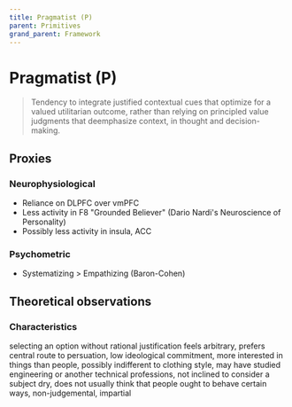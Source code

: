 ```yaml
---
title: Pragmatist (P)
parent: Primitives
grand_parent: Framework
---
```


# Pragmatist (P)

>Tendency to integrate justified contextual cues that optimize for a valued utilitarian outcome, rather than relying on principled value judgments that deemphasize context, in thought and decision-making.

## Proxies

### Neurophysiological

* Reliance on DLPFC over vmPFC
* Less activity in F8 "Grounded Believer" (Dario Nardi's Neuroscience of Personality)
* Possibly less activity in insula, ACC

### Psychometric

* Systematizing > Empathizing (Baron-Cohen)

## Theoretical observations

### Characteristics

selecting an option without rational justification feels arbitrary, prefers central route to persuation, low ideological commitment, more interested in things than people, possibly indifferent to clothing style, may have studied engineering or another technical professions, not inclined to consider a subject dry, does not usually think that people ought to behave certain ways, non-judgemental, impartial